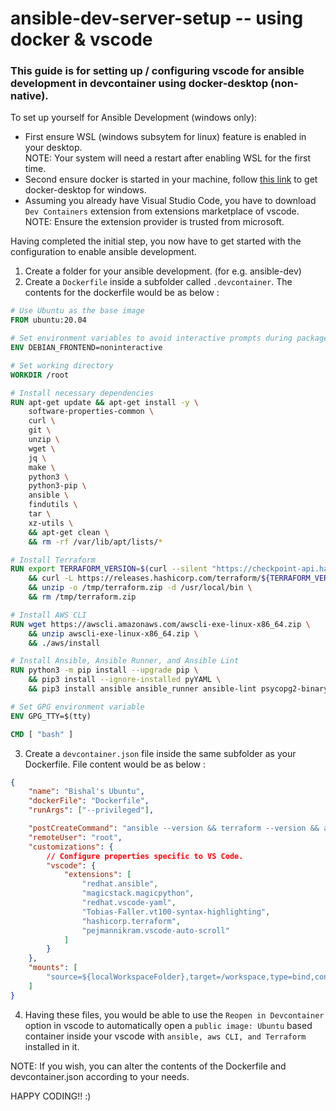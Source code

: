 # ansible-dev-server-setup -- using docker & vscode
### This guide is for setting up / configuring vscode for ansible development in devcontainer using docker-desktop (non-native).

To set up yourself for Ansible Development (windows only):
- First ensure WSL (windows subsytem for linux) feature is enabled in your desktop. <br>
NOTE: Your system will need a restart after enabling WSL for the first time.
- Second ensure docker is started in your machine, follow [this link](https://docs.docker.com/desktop/setup/install/windows-install/) to get docker-desktop for windows.
- Assuming you already have Visual Studio Code, you have to download `Dev Containers` extension from extensions marketplace of vscode. <br>
NOTE: Ensure the extension provider is trusted from microsoft.

Having completed the initial step, you now have to get started with the configuration to enable ansible development.
1. Create a folder for your ansible development. (for e.g. ansible-dev)
2. Create a `Dockerfile` inside a subfolder called `.devcontainer`. The contents for the dockerfile would be as below :
```Dockerfile
# Use Ubuntu as the base image
FROM ubuntu:20.04

# Set environment variables to avoid interactive prompts during package installation
ENV DEBIAN_FRONTEND=noninteractive

# Set working directory
WORKDIR /root

# Install necessary dependencies
RUN apt-get update && apt-get install -y \
    software-properties-common \
    curl \
    git \
    unzip \
    wget \
    jq \
    make \
    python3 \
    python3-pip \
    ansible \
    findutils \
    tar \
    xz-utils \
    && apt-get clean \
    && rm -rf /var/lib/apt/lists/*

# Install Terraform
RUN export TERRAFORM_VERSION=$(curl --silent "https://checkpoint-api.hashicorp.com/v1/check/terraform" | jq --raw-output ".current_version") \
    && curl -L https://releases.hashicorp.com/terraform/${TERRAFORM_VERSION}/terraform_${TERRAFORM_VERSION}_linux_amd64.zip -o /tmp/terraform.zip \
    && unzip -o /tmp/terraform.zip -d /usr/local/bin \
    && rm /tmp/terraform.zip

# Install AWS CLI
RUN wget https://awscli.amazonaws.com/awscli-exe-linux-x86_64.zip \
    && unzip awscli-exe-linux-x86_64.zip \
    && ./aws/install

# Install Ansible, Ansible Runner, and Ansible Lint
RUN python3 -m pip install --upgrade pip \
    && pip3 install --ignore-installed pyYAML \
    && pip3 install ansible ansible_runner ansible-lint psycopg2-binary

# Set GPG environment variable
ENV GPG_TTY=$(tty)

CMD [ "bash" ]
```
3. Create a `devcontainer.json` file inside the same subfolder as your Dockerfile. File content would be as below :
```JSON
{
    "name": "Bishal's Ubuntu",
    "dockerFile": "Dockerfile",
    "runArgs": ["--privileged"],

    "postCreateCommand": "ansible --version && terraform --version && aws --version",
    "remoteUser": "root",
    "customizations": {
		// Configure properties specific to VS Code.
		"vscode": {
			"extensions": [
				"redhat.ansible",
				"magicstack.magicpython",
				"redhat.vscode-yaml",
				"Tobias-Faller.vt100-syntax-highlighting",
                "hashicorp.terraform",
                "pejmannikram.vscode-auto-scroll"
			]
		}
	},
    "mounts": [
        "source=${localWorkspaceFolder},target=/workspace,type=bind,consistency=cached"
    ]
}
```
4. Having these files, you would be able to use the `Reopen in Devcontainer` option in vscode to automatically open a `public image: Ubuntu` based container inside your vscode with `ansible, aws CLI, and Terraform` installed in it.

NOTE: If you wish, you can alter the contents of the Dockerfile and devcontainer.json according to your needs.

HAPPY CODING!! :)
